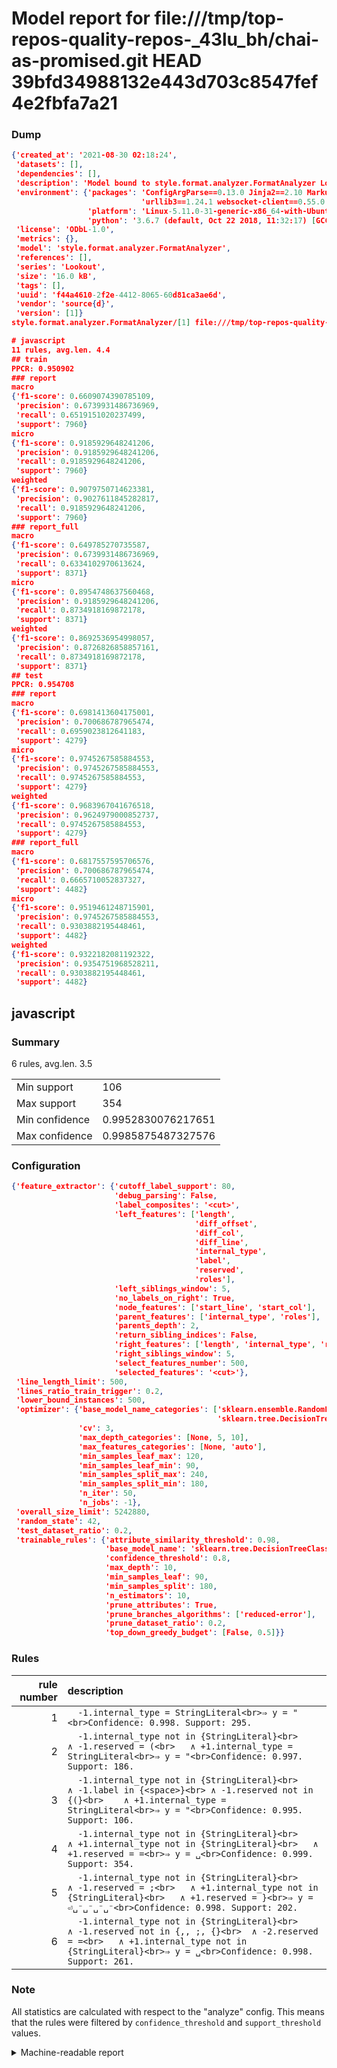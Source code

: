 # Model report for file:///tmp/top-repos-quality-repos-_43lu_bh/chai-as-promised.git HEAD 39bfd34988132e443d703c8547fef4e2fbfa7a21

### Dump

```json
{'created_at': '2021-08-30 02:18:24',
 'datasets': [],
 'dependencies': [],
 'description': 'Model bound to style.format.analyzer.FormatAnalyzer Lookout analyzer.',
 'environment': {'packages': 'ConfigArgParse==0.13.0 Jinja2==2.10 MarkupSafe==1.1.1 PyStemmer==1.3.0 PyYAML==5.1 Pympler==0.5 SQLAlchemy==1.2.10 SQLAlchemy-Utils==0.33.3 asdf==2.3.2 bblfsh==2.12.7 boto==2.49.0 boto3==1.9.130 botocore==1.12.130 cachetools==2.0.1 certifi==2019.3.9 chardet==3.0.4 clint==0.5.1 docker==3.7.0 docker-pycreds==0.4.0 dulwich==0.19.11 grpcio==1.19.0 grpcio-tools==1.19.0 humanfriendly==4.16.1 humanize==0.5.1 idna==2.8 jmespath==0.9.4 jsonschema==2.6.0 lookout-sdk==0.4.1 lookout-sdk-ml==0.19.0 lookout-style==0.2.0 lz4==2.1.6 modelforge==0.12.1 numpy==1.16.2 packaging==19.0 pandas==0.22.0 pip==19.0.3 protobuf==3.7.0 psycopg2-binary==2.7.5 pygtrie==2.3 pyparsing==2.3.1 python-dateutil==2.8.0 python-igraph==0.7.1.post6 pytz==2019.1 requests==2.21.0 requirements-parser==0.2.0 scikit-learn==0.20.1 scikit-optimize==0.5.2 scipy==1.2.1 semantic-version==2.6.0 setuptools==40.8.0 six==1.12.0 smart-open==1.8.1 sourced-ml==0.8.2 spdx==2.5.0 stringcase==1.2.0 tabulate==0.8.2 tqdm==4.31.1 '
                             'urllib3==1.24.1 websocket-client==0.55.0 xxhash==1.3.0',
                 'platform': 'Linux-5.11.0-31-generic-x86_64-with-Ubuntu-18.04-bionic',
                 'python': '3.6.7 (default, Oct 22 2018, 11:32:17) [GCC 8.2.0]'},
 'license': 'ODbL-1.0',
 'metrics': {},
 'model': 'style.format.analyzer.FormatAnalyzer',
 'references': [],
 'series': 'Lookout',
 'size': '16.0 kB',
 'tags': [],
 'uuid': 'f44a4610-2f2e-4412-8065-60d81ca3ae6d',
 'vendor': 'source{d}',
 'version': [1]}
style.format.analyzer.FormatAnalyzer/[1] file:///tmp/top-repos-quality-repos-_43lu_bh/chai-as-promised.git 39bfd34988132e443d703c8547fef4e2fbfa7a21

# javascript
11 rules, avg.len. 4.4
## train
PPCR: 0.950902
### report
macro
{'f1-score': 0.6609074390785109,
 'precision': 0.6739931486736969,
 'recall': 0.6519151020237499,
 'support': 7960}
micro
{'f1-score': 0.9185929648241206,
 'precision': 0.9185929648241206,
 'recall': 0.9185929648241206,
 'support': 7960}
weighted
{'f1-score': 0.9079750714623381,
 'precision': 0.9027611845282817,
 'recall': 0.9185929648241206,
 'support': 7960}
### report_full
macro
{'f1-score': 0.649785270735587,
 'precision': 0.6739931486736969,
 'recall': 0.6334102970613624,
 'support': 8371}
micro
{'f1-score': 0.8954748637560468,
 'precision': 0.9185929648241206,
 'recall': 0.8734918169872178,
 'support': 8371}
weighted
{'f1-score': 0.8692536954998057,
 'precision': 0.8726826858857161,
 'recall': 0.8734918169872178,
 'support': 8371}
## test
PPCR: 0.954708
### report
macro
{'f1-score': 0.6981413604175001,
 'precision': 0.700686787965474,
 'recall': 0.6959023812641183,
 'support': 4279}
micro
{'f1-score': 0.9745267585884553,
 'precision': 0.9745267585884553,
 'recall': 0.9745267585884553,
 'support': 4279}
weighted
{'f1-score': 0.9683967041676518,
 'precision': 0.9624979000852737,
 'recall': 0.9745267585884553,
 'support': 4279}
### report_full
macro
{'f1-score': 0.6817557595706576,
 'precision': 0.700686787965474,
 'recall': 0.6665710052837327,
 'support': 4482}
micro
{'f1-score': 0.9519461248715901,
 'precision': 0.9745267585884553,
 'recall': 0.9303882195448461,
 'support': 4482}
weighted
{'f1-score': 0.9322182081192322,
 'precision': 0.9354751968528211,
 'recall': 0.9303882195448461,
 'support': 4482}
```

## javascript
### Summary
6 rules, avg.len. 3.5

| | |
|-|-|
|Min support|106|
|Max support|354|
|Min confidence|0.9952830076217651|
|Max confidence|0.9985875487327576|

### Configuration

```json
{'feature_extractor': {'cutoff_label_support': 80,
                       'debug_parsing': False,
                       'label_composites': '<cut>',
                       'left_features': ['length',
                                         'diff_offset',
                                         'diff_col',
                                         'diff_line',
                                         'internal_type',
                                         'label',
                                         'reserved',
                                         'roles'],
                       'left_siblings_window': 5,
                       'no_labels_on_right': True,
                       'node_features': ['start_line', 'start_col'],
                       'parent_features': ['internal_type', 'roles'],
                       'parents_depth': 2,
                       'return_sibling_indices': False,
                       'right_features': ['length', 'internal_type', 'reserved', 'roles'],
                       'right_siblings_window': 5,
                       'select_features_number': 500,
                       'selected_features': '<cut>'},
 'line_length_limit': 500,
 'lines_ratio_train_trigger': 0.2,
 'lower_bound_instances': 500,
 'optimizer': {'base_model_name_categories': ['sklearn.ensemble.RandomForestClassifier',
                                              'sklearn.tree.DecisionTreeClassifier'],
               'cv': 3,
               'max_depth_categories': [None, 5, 10],
               'max_features_categories': [None, 'auto'],
               'min_samples_leaf_max': 120,
               'min_samples_leaf_min': 90,
               'min_samples_split_max': 240,
               'min_samples_split_min': 180,
               'n_iter': 50,
               'n_jobs': -1},
 'overall_size_limit': 5242880,
 'random_state': 42,
 'test_dataset_ratio': 0.2,
 'trainable_rules': {'attribute_similarity_threshold': 0.98,
                     'base_model_name': 'sklearn.tree.DecisionTreeClassifier',
                     'confidence_threshold': 0.8,
                     'max_depth': 10,
                     'min_samples_leaf': 90,
                     'min_samples_split': 180,
                     'n_estimators': 10,
                     'prune_attributes': True,
                     'prune_branches_algorithms': ['reduced-error'],
                     'prune_dataset_ratio': 0.2,
                     'top_down_greedy_budget': [False, 0.5]}}
```

### Rules

| rule number | description |
|----:|:-----|
| 1 | `  -1.internal_type = StringLiteral<br>⇒ y = "<br>Confidence: 0.998. Support: 295.` |
| 2 | `  -1.internal_type not in {StringLiteral}<br>	∧ -1.reserved = (<br>	∧ +1.internal_type = StringLiteral<br>⇒ y = "<br>Confidence: 0.997. Support: 186.` |
| 3 | `  -1.internal_type not in {StringLiteral}<br>	∧ -1.label in {<space>}<br>	∧ -1.reserved not in {(}<br>	∧ +1.internal_type = StringLiteral<br>⇒ y = "<br>Confidence: 0.995. Support: 106.` |
| 4 | `  -1.internal_type not in {StringLiteral}<br>	∧ +1.internal_type not in {StringLiteral}<br>	∧ +1.reserved = =<br>⇒ y = ␣<br>Confidence: 0.999. Support: 354.` |
| 5 | `  -1.internal_type not in {StringLiteral}<br>	∧ -1.reserved = ;<br>	∧ +1.internal_type not in {StringLiteral}<br>	∧ +1.reserved = }<br>⇒ y = ⏎␣⁻␣⁻␣⁻␣⁻<br>Confidence: 0.998. Support: 202.` |
| 6 | `  -1.internal_type not in {StringLiteral}<br>	∧ -1.reserved not in {,, ;, {}<br>	∧ -2.reserved = =<br>	∧ +1.internal_type not in {StringLiteral}<br>⇒ y = ␣<br>Confidence: 0.998. Support: 261.` |

### Note
All statistics are calculated with respect to the "analyze" config. This means that the rules were filtered by
`confidence_threshold` and `support_threshold` values.

<details>
    <summary>Machine-readable report</summary>
```json
{"javascript": {"avg_rule_len": 3.5, "max_conf": 0.9985875487327576, "max_support": 354, "min_conf": 0.9952830076217651, "min_support": 106, "num_rules": 6}}
```
</details>

